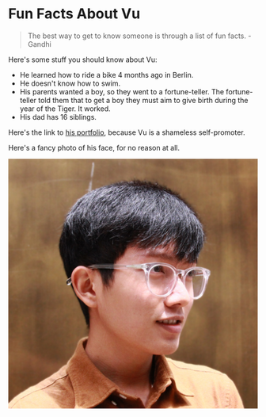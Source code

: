 # Fun Facts About Vu

> The best way to get to know someone is through a list of fun facts. - Gandhi

Here's some stuff you should know about Vu:
- He learned how to ride a bike 4 months ago in Berlin.
- He doesn't know how to swim.
- His parents wanted a boy, so they went to a fortune-teller. The fortune-teller told them that to get a boy they must aim to give birth during the year of the Tiger. It worked.
- His dad has 16 siblings.

Here's the link to [his portfolio](https://www.vuluong.me), because Vu is a shameless self-promoter.

Here's a fancy photo of his face, for no reason at all.

![Vu's face](./profile.jpg)

